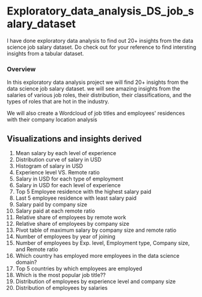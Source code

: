 # Exploratory_data_analysis_DS_job_salary_dataset
I have done exploratory data analysis to find out 20+ insights from the data science job salary dataset.
Do check out for your reference to find intersting insights from a tabular dataset.

### Overview
In this exploratory data analysis project we will find 20+ insights from the data science job salary dataset. we will see amazing insights from the salaries of various job roles, their distribution, their classifications, and the types of roles that are hot in the industry.

 We will also create a Wordcloud of job titles and employees' residences with their company location analysis

## Visualizations and insights derived
1. Mean salary by each level of experience
2. Distribution curve of salary in USD 
3. Histogram of salary in USD
4. Experience level VS. Remote ratio
5. Salary in USD for each type of employment
6. Salary in USD for each level of experience
7. Top 5 Employee residence with the highest salary paid
8. Last 5 employee residence with least salary paid
9. Salary paid by company size
10. Salary paid at each remote ratio
11. Relative share of employees by remote work
12. Relative share of employees by company size
13. Pivot table of maximum salary by company size and remote ratio
14. Number of employees by year of joining
15. Number of employees by Exp. level, Employment type, Company size, and Remote ratio
16. Which country has employed more employees in the data science domain?
17. Top 5 countries by which employees are employed
18. Which is the most popular job title??
19. Distribution of employees by experience level and company size
20. Distribution of employees by salaries
